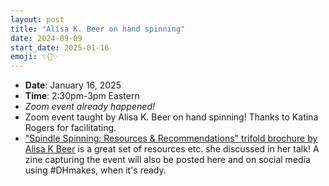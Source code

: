 ```yaml
---
layout: post
title: "Alisa K. Beer on hand spinning"
date: 2024-09-09
start_date: 2025-01-16
emoji: ✨🧶✨
---
```


* **Date**: January 16, 2025
* **Time**: 2:30pm-3pm Eastern
* *Zoom event already happened!* 
* Zoom event taught by Alisa K. Beer on hand spinning! Thanks to Katina Rogers for facilitating.
* ["Spindle Spinning: Resources & Recommendations" trifold brochure by Alisa K Beer](/assets/SpindleSpinning-AlisaKBeer.pdf) is a great set of resources etc. she discussed in her talk! A zine capturing the event will also be posted here and on social media using #DHmakes, when it's ready.

